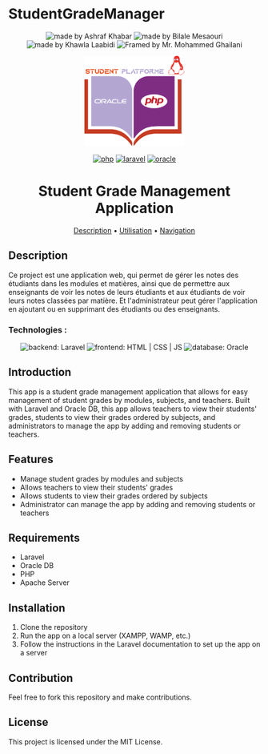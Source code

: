 # StudentGradeManager
<p align="center">
<img src="https://img.shields.io/badge/Made%20by-Ashraf%20Khabar-blue" alt="made by Ashraf Khabar"> <img src="https://img.shields.io/badge/Made%20by-Bilale%20Mesaouri-blue" alt="made by Bilale Mesaouri"> <img src="https://img.shields.io/badge/Made%20by-Khawla%20Laabidi-blue" alt="made by Khawla Laabidi"> <img src="https://img.shields.io/badge/Framed%20by-Mr.%20Mohammed%20Ghailani-blue" alt="Framed by Mr. Mohammed Ghailani">
</p>

<p align="center">
  <img src="public/assets/img/monLogo.png" width="200">
</p>

<p align="center">
  <a href="https://nodejs.org/en/"> <img src="[https://www.php.net/images/logos/new-php-logo.svg](https://assets.stickpng.com/images/584817d6cef1014c0b5e4999.png)" alt="php" height="70"></a>
  <a href="https://expressjs.com"> <img src="https://upload.wikimedia.org/wikipedia/commons/thumb/9/9a/Laravel.svg/985px-Laravel.svg.png" alt="laravel" height="70"></a>
  <a href="https://expressjs.com"> <img src="[https://www.pngall.com/wp-content/uploads/4/Oracle-PNG-Free-Image.png](https://assets.stickpng.com/images/584817d6cef1014c0b5e4999.png)" alt="oracle" height="70"></a>
 </p>

<h1 align="center">Student Grade Management Application</h1>

<p align="center">
<a href="#description">Description</a> • <a href="#utilisation">Utilisation</a> • <a href="#navigation">Navigation</a>
</p>

## Description

Ce project est une application web, qui permet de gérer les notes des étudiants dans les modules et matières, ainsi que de permettre aux enseignants de voir les notes de leurs étudiants et aux étudiants de voir leurs notes classées par matière. Et l'administrateur peut gérer l'application en ajoutant ou en supprimant des étudiants ou des enseignants.

### Technologies :

<p align="center">
<img src="https://img.shields.io/badge/backend-Laravel-green" alt="backend: Laravel"> <img src="https://img.shields.io/badge/frontend-HTML%20%7C%20CSS%20%7C%20JS-yellow" alt="frontend: HTML | CSS | JS"> <img src="https://img.shields.io/badge/database-Oracle-orange" alt="database: Oracle">
</p>

## Introduction

This app is a student grade management application that allows for easy management of student grades by modules, subjects, and teachers. Built with Laravel and Oracle DB, this app allows teachers to view their students' grades, students to view their grades ordered by subjects, and administrators to manage the app by adding and removing students or teachers.

## Features
- Manage student grades by modules and subjects
- Allows teachers to view their students' grades
- Allows students to view their grades ordered by subjects
- Administrator can manage the app by adding and removing students or teachers

## Requirements
- Laravel
- Oracle DB
- PHP
- Apache Server

## Installation
1. Clone the repository
2. Run the app on a local server (XAMPP, WAMP, etc.)
3. Follow the instructions in the Laravel documentation to set up the app on a server

Contribution
------------

Feel free to fork this repository and make contributions.

License
-------

This project is licensed under the MIT License.

